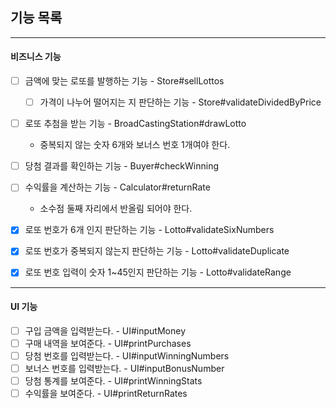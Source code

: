 ## 기능 목록

---

#### 비즈니스 기능


- [ ] 금액에 맞는 로또를 발행하는 기능 - Store#sellLottos
  - [ ] 가격이 나누어 떨어지는 지 판단하는 기능 - Store#validateDividedByPrice


- [ ] 로또 추첨을 받는 기능 - BroadCastingStation#drawLotto
  - 중복되지 않는 숫자 6개와 보너스 번호 1개여야 한다. 


- [ ] 당첨 결과를 확인하는 기능 - Buyer#checkWinning


- [ ] 수익률을 계산하는 기능 - Calculator#returnRate
  - 소수점 둘째 자리에서 반올림 되어야 한다. 

  
- [x] 로또 번호가 6개 인지 판단하는 기능 - Lotto#validateSixNumbers
- [x] 로또 번호가 중복되지 않는지 판단하는 기능 - Lotto#validateDuplicate
- [x] 로또 번호 입력이 숫자 1~45인지 판단하는 기능 - Lotto#validateRange


---

#### UI 기능

- [ ] 구입 금액을 입력받는다. - UI#inputMoney
- [ ] 구매 내역을 보여준다. - UI#printPurchases
- [ ] 당첨 번호를 입력받는다. - UI#inputWinningNumbers
- [ ] 보너스 번호를 입력받는다. - UI#inputBonusNumber
- [ ] 당첨 통계를 보여준다. - UI#printWinningStats
- [ ] 수익률을 보여준다. - UI#printReturnRates
